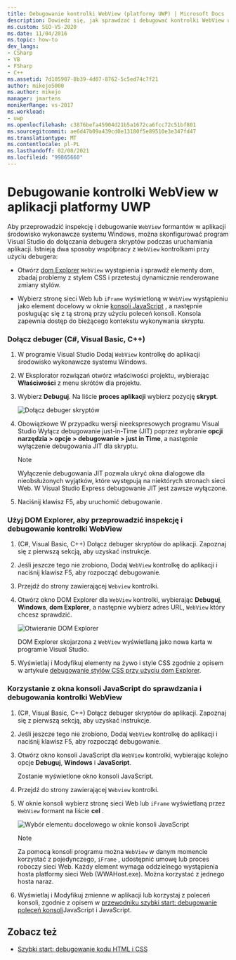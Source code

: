 ```yaml
---
title: Debugowanie kontrolki WebView (platformy UWP) | Microsoft Docs
description: Dowiedz się, jak sprawdzać i debugować kontrolki WebView używane w aplikacji środowisko wykonawcze systemu Windows. Możesz użyć DOM Explorer i okna konsoli JavaScript.
ms.custom: SEO-VS-2020
ms.date: 11/04/2016
ms.topic: how-to
dev_langs:
- CSharp
- VB
- FSharp
- C++
ms.assetid: 7d105907-8b39-4d07-8762-5c5ed74c7f21
author: mikejo5000
ms.author: mikejo
manager: jmartens
monikerRange: vs-2017
ms.workload:
- uwp
ms.openlocfilehash: c3876befa45904d21b5a1672ca6fcc72c51bf801
ms.sourcegitcommit: ae6d47b09a439cd0e13180f5e89510e3e347fd47
ms.translationtype: MT
ms.contentlocale: pl-PL
ms.lasthandoff: 02/08/2021
ms.locfileid: "99865660"
---
```

# <a name="debug-a-webview-control-in-a-uwp-app"></a>Debugowanie kontrolki WebView w aplikacji platformy UWP

 Aby przeprowadzić inspekcję i debugowanie `WebView` formantów w aplikacji środowisko wykonawcze systemu Windows, można skonfigurować program Visual Studio do dołączania debugera skryptów podczas uruchamiania aplikacji. Istnieją dwa sposoby współpracy z `WebView` kontrolkami przy użyciu debugera:

- Otwórz [dom Explorer](../debugger/quickstart-debug-html-and-css.md) `WebView` wystąpienia i sprawdź elementy dom, zbadaj problemy z stylem CSS i przetestuj dynamicznie renderowane zmiany stylów.

- Wybierz stronę sieci Web lub `iFrame` wyświetloną w `WebView` wystąpieniu jako element docelowy w oknie [konsoli JavaScript](../debugger/javascript-console-commands.md?view=vs-2017&preserve-view=true) , a następnie posługując się z tą stroną przy użyciu poleceń konsoli. Konsola zapewnia dostęp do bieżącego kontekstu wykonywania skryptu.

### <a name="attach-the-debugger-c-visual-basic-c"></a>Dołącz debuger (C#, Visual Basic, C++)

1. W programie Visual Studio Dodaj `WebView` kontrolkę do aplikacji środowisko wykonawcze systemu Windows.

2. W Eksplorator rozwiązań otwórz właściwości projektu, wybierając **Właściwości** z menu skrótów dla projektu.

3. Wybierz **Debuguj**. Na liście **proces aplikacji** wybierz pozycję **skrypt**.

     ![Dołącz debuger skryptów](../debugger/media/js_dom_webview_script_debugger.png "JS_DOM_WebView_Script_Debugger")

4. Obowiązkowe W przypadku wersji nieekspresowych programu Visual Studio Wyłącz debugowanie just-in-Time (JIT) poprzez wybranie **opcji narzędzia > opcje > debugowanie > just in Time**, a następnie wyłączenie debugowania JIT dla skryptu.

    > [!NOTE]
    > Wyłączenie debugowania JIT pozwala ukryć okna dialogowe dla nieobsłużonych wyjątków, które występują na niektórych stronach sieci Web. W Visual Studio Express debugowanie JIT jest zawsze wyłączone.

5. Naciśnij klawisz F5, aby uruchomić debugowanie.

### <a name="use-the-dom-explorer-to-inspect-and-debug-a-webview-control"></a>Użyj DOM Explorer, aby przeprowadzić inspekcję i debugowanie kontrolki WebView

1. (C#, Visual Basic, C++) Dołącz debuger skryptów do aplikacji. Zapoznaj się z pierwszą sekcją, aby uzyskać instrukcje.

2. Jeśli jeszcze tego nie zrobiono, Dodaj `WebView` kontrolkę do aplikacji i naciśnij klawisz F5, aby rozpocząć debugowanie.

3. Przejdź do strony zawierającej `Webview` kontrolki.

4. Otwórz okno DOM Explorer dla `WebView` kontrolki, wybierając **Debuguj**, **Windows**, **dom Explorer**, a następnie wybierz adres URL, `WebView` który chcesz sprawdzić.

     ![Otwieranie DOM Explorer](../debugger/media/js_dom_webview.png "JS_DOM_WebView")

     DOM Explorer skojarzona z `WebView` wyświetlaną jako nowa karta w programie Visual Studio.

5. Wyświetlaj i Modyfikuj elementy na żywo i style CSS zgodnie z opisem w artykule [debugowanie stylów CSS przy użyciu dom Explorer](quickstart-debug-html-and-css.md).

### <a name="use-the-javascript-console-window-to-inspect-and-debug-a-webview-control"></a>Korzystanie z okna konsoli JavaScript do sprawdzania i debugowania kontrolki WebView

1. (C#, Visual Basic, C++) Dołącz debuger skryptów do aplikacji. Zapoznaj się z pierwszą sekcją, aby uzyskać instrukcje.

2. Jeśli jeszcze tego nie zrobiono, Dodaj `WebView` kontrolkę do aplikacji i naciśnij klawisz F5, aby rozpocząć debugowanie.

3. Otwórz okno konsoli JavaScript dla `WebView` kontrolki, wybierając kolejno opcje **Debuguj**, **Windows** i **JavaScript**.

     Zostanie wyświetlone okno konsoli JavaScript.

4. Przejdź do strony zawierającej `Webview` kontrolki.

5. W oknie konsoli wybierz stronę sieci Web lub `iFrame` wyświetlaną przez `WebView` formant na liście **cel** .

     ![Wybór elementu docelowego w oknie konsoli JavaScript](../debugger/media/js_console_target.png "JS_Console_Target")

    > [!NOTE]
    > Za pomocą konsoli programu można `WebView` w danym momencie korzystać z pojedynczego, `iFrame` , udostępnić umowę lub proces roboczy sieci Web. Każdy element wymaga oddzielnego wystąpienia hosta platformy sieci Web (WWAHost.exe). Można korzystać z jednego hosta naraz.

6. Wyświetlaj i Modyfikuj zmienne w aplikacji lub korzystaj z poleceń konsoli, zgodnie z opisem w [przewodniku szybki start: debugowanie](../debugger/quickstart-debug-javascript-using-the-console.md) [poleceń konsoli](../debugger/javascript-console-commands.md?view=vs-2017&preserve-view=true)JavaScript i JavaScript.

## <a name="see-also"></a>Zobacz też

- [Szybki start: debugowanie kodu HTML i CSS](../debugger/quickstart-debug-html-and-css.md)